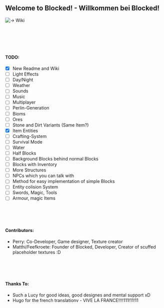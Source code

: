 ## Welcome to Blocked! - Willkommen bei Blocked!
![-> Wiki](https://github.com/Feefkroete/Blocked/wiki/)

<br><br><br><br>
#### TODO:
- [x] New Readme and Wiki
- [ ] Light Effects
- [ ] Day/Night
- [ ] Weather
- [ ] Sounds
- [ ] Music
- [ ] Multiplayer
- [ ] Perlin-Generation
- [ ] Bioms
- [ ] Ores
- [ ] Stone and Dirt Variants (Same Item?)
- [x] Item Entities
- [ ] Crafting-System
- [ ] Survival Mode
- [ ] Water
- [ ] Half Blocks
- [ ] Background Blocks behind normal Blocks
- [ ] Blocks with Inventory
- [ ] More Structures
- [ ] NPCs which you can talk with
- [ ] Method for easy implementation of simple Blocks
- [ ] Entity colision System
- [ ] Swords, Magic, Tools
- [ ] Armour, magic Items

<br><br><br>

#### Contributors:

- Perry: Co-Developer, Game designer, Texture creator
- Matthi/Feefkroete: Founder of Blocked, Developer, Creator of scuffed placeholder textures :D

<br><br><br>

#### Thanks To:
- Such a Lucy for good ideas, good designes and mental support xD
- Hugo for the french translationv - VIVE LA FRANCE!!!!111!11!11
